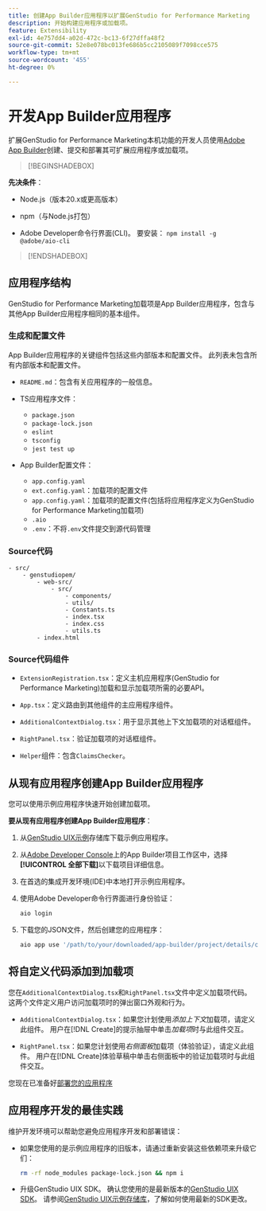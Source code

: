 ```yaml
---
title: 创建App Builder应用程序以扩展GenStudio for Performance Marketing
description: 开始构建应用程序或加载项。
feature: Extensibility
exl-id: 4e757dd4-a02d-472c-bc13-6f27dffa48f2
source-git-commit: 52e8e078bc013fe686b5cc2105089f7098cce575
workflow-type: tm+mt
source-wordcount: '455'
ht-degree: 0%

---
```


# 开发App Builder应用程序

扩展GenStudio for Performance Marketing本机功能的开发人员使用[Adobe App Builder](https://developer.adobe.com/app-builder/)创建、提交和部署其可扩展应用程序或加载项。

>[!BEGINSHADEBOX]

**先决条件**：

* Node.js（版本20.x或更高版本）

* npm（与Node.js打包）

* Adobe Developer命令行界面(CLI)。 要安装： `npm install -g @adobe/aio-cli`

>[!ENDSHADEBOX]

## 应用程序结构

GenStudio for Performance Marketing加载项是App Builder应用程序，包含与其他App Builder应用程序相同的基本组件。

### 生成和配置文件

App Builder应用程序的关键组件包括这些内部版本和配置文件。 此列表未包含所有内部版本和配置文件。

* `README.md`：包含有关应用程序的一般信息。

* TS应用程序文件：

   * `package.json`
   * `package-lock.json`
   * `eslint`
   * `tsconfig`
   * `jest test up`

* App Builder配置文件：

   * `app.config.yaml`
   * `ext.config.yaml`：加载项的配置文件
   * `app.config.yaml`：加载项的配置文件(包括将应用程序定义为GenStudio for Performance Marketing加载项)
   * `.aio`
   * `.env`：不将`.env`文件提交到源代码管理

### Source代码

```
- src/
    - genstudiopem/
        - web-src/
            - src/
                - components/
                - utils/
                - Constants.ts
                - index.tsx
                - index.css
                - utils.ts
        - index.html
```

### Source代码组件

* `ExtensionRegistration.tsx`：定义主机应用程序(GenStudio for Performance Marketing)加载和显示加载项所需的必要API。

* `App.tsx`：定义路由到其他组件的主应用程序组件。

* `AdditionalContextDialog.tsx`：用于显示其他上下文加载项的对话框组件。

* `RightPanel.tsx`：验证加载项的对话框组件。

* `Helper`组件：包含`ClaimsChecker`。

## 从现有应用程序创建App Builder应用程序

您可以使用示例应用程序快速开始创建加载项。

**要从现有应用程序创建App Builder应用程序**：

1. 从[GenStudio UIX示例](https://github.com/adobe/genstudio-uix-examples)存储库下载示例应用程序。

1. 从[Adobe Developer Console](https://developer.adobe.com/console/)上的App Builder项目工作区中，选择&#x200B;**[!UICONTROL 全部下载]**&#x200B;以下载项目详细信息。

1. 在首选的集成开发环境(IDE)中本地打开示例应用程序。

1. 使用Adobe Developer命令行界面进行身份验证：

   ```bash
   aio login
   ```

1. 下载您的JSON文件，然后创建您的应用程序：

   ```bash
   aio app use '/path/to/your/downloaded/app-builder/project/details/config.json'
   ```

## 将自定义代码添加到加载项

您在`AdditionalContextDialog.tsx`和`RightPanel.tsx`文件中定义加载项代码。 这两个文件定义用户访问加载项时的弹出窗口外观和行为。

* `AdditionalContextDialog.tsx`：如果您计划使用&#x200B;_添加上下文_&#x200B;加载项，请定义此组件。 用户在[!DNL Create]的提示抽屉中单击&#x200B;_加载项_&#x200B;时与此组件交互。

* `RightPanel.tsx`：如果您计划使用&#x200B;_右侧面板_&#x200B;加载项（体验验证），请定义此组件。 用户在[!DNL Create]体验草稿中单击右侧面板中的验证加载项时与此组件交互。

您现在已准备好[部署您的应用程序](deploy-app.md)

## 应用程序开发的最佳实践

维护开发环境可以帮助您避免应用程序开发和部署错误：

* 如果您使用的是示例应用程序的旧版本，请通过重新安装这些依赖项来升级它们：

  ```bash
  rm -rf node_modules package-lock.json && npm i
  ```

* 升级GenStudio UIX SDK。 确认您使用的是最新版本的[GenStudio UIX SDK](https://github.com/adobe/genstudio-uix-sdk)。 请参阅[GenStudio UIX示例存储库](https://github.com/adobe/genstudio-uix-examples)，了解如何使用最新的SDK更改。
